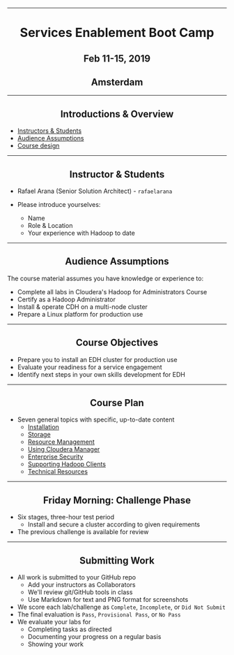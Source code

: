 <!-- CSS work goes here for the time being -->
<!-- set a:link text-decoration to none -->
<!-- set a:hover text-decoration to underline -->
<!-- http://forums.markdownpad.com/discussion/143/include-pdf-pagebreak-instructions-in-markdown/p1 -->

---

# <center> Services Enablement  Boot Camp </center>
## <center> Feb 11-15, 2019 </center>
## <center> Amsterdam </center>

---
<div style="page-break-after: always;"></div>

## <center> Introductions & Overview

* <a href="#instructor">Instructors & Students</a>
* <a href="#audience">Audience Assumptions</a>
* <a href="#design_layout">Course design</a>

---
<div style="page-break-after: always;"></div>

## <center> <a name="instructor"/> Instructor & Students

* Rafael Arana (Senior Solution Architect) - `rafaelarana`

* Please introduce yourselves:
  * Name
  * Role & Location
  * Your experience with Hadoop to date

---
<div style="page-break-after: always;"></div>

## <center> <a name="audience"/> Audience Assumptions

The course material assumes you have knowledge or experience to:

* Complete all labs in Cloudera's Hadoop for Administrators Course
* Certify as a Hadoop Administrator
* Install & operate CDH on a multi-node cluster 
* Prepare a Linux platform for production use

---
<div style="page-break-after: always;"></div>

## <center> <a name="course_objectives"/> Course Objectives

* Prepare you to install an EDH cluster for production use
* Evaluate your readiness for a service engagement
* Identify next steps in your own skills development for EDH

---
<div style="page-break-after: always;"></div>

## <center> <a name="design_layout"/>Course Plan

* Seven general topics with specific, up-to-date content
    * <a href="../installation/install.md">Installation</a>
    * <a href="../storage/hdfs_testing.md">Storage</a>
    * <a href="../resources/yarn_rm.md">Resource Management</a>
    * <a href="../enterprise/cm.md">Using Cloudera Manager</a>
    * <a href="../security/overview-kerberos-sentry.md">Enterprise Security</a>
    * <a href="../clients/hue.md">Supporting Hadoop Clients</a>
    * <a href="../troubleshooting/tech_support.md">Technical Resources</a>

---
<div style="page-break-after: always;"></div>

## <center> <a name="scored_challenges"/> Friday Morning: Challenge Phase[]()

* Six stages, three-hour test period
    * Install and secure a cluster according to given requirements
* The previous challenge is available for review

---
<div style="page-break-after: always;"></div>

## <center> <a name="scored_labs"/> Submitting Work

* All work is submitted to your GitHub repo
    * Add your instructors as Collaborators
    * We'll review git/GitHub tools in class 
    * Use Markdown for text and PNG format for screenshots 
* We score each lab/challenge as `Complete`, `Incomplete`, or `Did Not Submit`
* The final evaluation is `Pass`, `Provisional Pass`, or `No Pass`
* We evaluate your labs for
    * Completing tasks as directed
    * Documenting your progress on a regular basis
    * Showing your work

